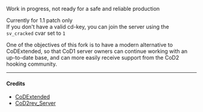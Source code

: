Work in progress, not ready for a safe and reliable production

Currently for 1.1 patch only  
If you don't have a valid cd-key, you can join the server using the `sv_cracked` cvar set to `1`

One of the objectives of this fork is to have a modern alternative to CoDExtended, so that CoD1 server owners can continue working with an up-to-date base, and can more easily receive support from the CoD2 hooking community.
___
#### Credits
- [CoDExtended](https://github.com/xtnded/codextended)
- [CoD2rev_Server](https://github.com/voron00/CoD2rev_Server)
